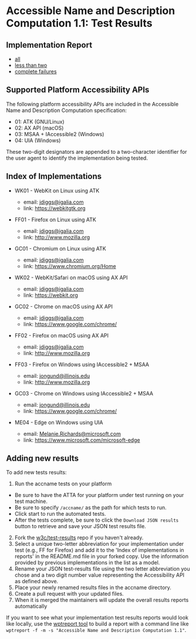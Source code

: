 Accessible Name and Description Computation 1.1: Test Results
=============================================================

Implementation Report
---------------------
* [all](all.html)
* [less than two](less-than-2.html)
* [complete failures](complete-fails.html)

Supported Platform Accessibility APIs
-------------------------------------

The following platform accessibility APIs are included in the Accessible Name
and Description Computation specification:

* 01: ATK (GNU/Linux)
* 02: AX API (macOS)
* 03: MSAA + IAccessible2 (Windows)
* 04: UIA (Windows)

These two-digit designators are appended to a two-character identifier for the
user agent to identify the implementation being tested.

Index of Implementations
------------------------

* WK01 - WebKit on Linux using ATK
  * email: jdiggs@igalia.com
  * link: <https://webkitgtk.org>

* FF01 - Firefox on Linux using ATK
  * email: jdiggs@igalia.com
  * link: <http://www.mozilla.org>

* GC01 -  Chromium on Linux using ATK
  * email: jdiggs@igalia.com
  * link: <https://www.chromium.org/Home>

* WK02 - WebKit/Safari on macOS using AX API
  * email: jdiggs@igalia.com
  * link: <https://webkit.org>

* GC02 - Chrome on macOS using AX API
  * email: jdiggs@igalia.com
  * link: <https://www.google.com/chrome/>

* FF02 - Firefox on macOS using AX API
  * email: jdiggs@igalia.com
  * link: <http://www.mozilla.org>

* FF03 - Firefox on Windows using IAccessible2 + MSAA
  * email: jongund@illinois.edu
  * link: <http://www.mozilla.org>

* GC03 - Chrome on Windows using IAccessible2 + MSAA
  * email: jongund@illinois.edu
  * link: <https://www.google.com/chrome/>

* ME04 - Edge on Windows using UIA
  * email: Melanie.Richards@microsoft.com
  * link: <https://www.microsoft.com/microsoft-edge>

Adding new results
------------------

To add new tests results:

1. Run the accname tests on your platform 
  * Be sure to have the ATTA for your platform under test running on your test machine.
  * Be sure to specify `/accname/` as the path for which tests to run.
  * Click start to run the automated tests.
  * After the tests complete, be sure to click the `Download JSON results` button to retrieve and
    save your JSON test results file.
2. Fork the [w3c/test-results](https://github.com/w3c/test-results) repo if you haven't already.
3. Select a unique two-letter abbreviation for your implementation under test (e.g., FF for Firefox)
   and add it to the 'Index of implementations in reports' in the README.md file in your forked copy.
   Use the information provided by previous implementations in the list as a model.
4. Rename your JSON test-results file using the two letter abbreviation you chose and a two digit
   number value representing the Accessibility API as defined above.
5. Place your newly renamed results files in the accname directory.
6. Create a pull request with your updated files.
7. When it is merged the maintainers will update the overall results reports automatically

If you want to see what your implementation test results reports would look like locally, use
the [wptreport tool](https://github.com/w3c/wptreport) to build a report with a command line like
`wptreport -f -m -s "Accessible Name and Description Computation 1.1"`.
